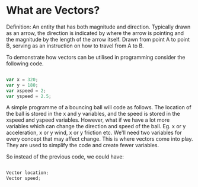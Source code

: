 # What are Vectors?

Definition: An entity that has both magnitude and direction.
Typically drawn as an arrow, the direction is indicated by where the arrow is pointing and the magnitude by the length of the arrow itself. Drawn from point A to point B, serving as an instruction on how to travel from A to B. 

To demonstrate how vectors can be utilised in programming consider the following code. 

``` js

var x = 320;
var y = 180;
var xspeed = 2;
var yspeed = 2.5;
```

A simple programme of a bouncing ball will code as follows. The location of the ball is stored in the x and y variables, and the speed is stored in the xspeed and yspeed variables. However, what if we have a lot more variables which can change the direction and speed of the ball. Eg. x or y acceleration, x or y wind, x or y friction etc. We'll need two variables for every concept that may affect change. This is where vectors come into play. They are used to simplify the code and create fewer variables.


So instead of the previous code, we could have:
``` js

Vector location;
Vector speed;
```